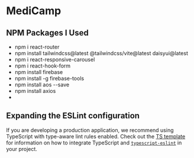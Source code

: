 # MediCamp

## NPM Packages I Used
- npm i react-router
- npm install tailwindcss@latest @tailwindcss/vite@latest daisyui@latest
- npm i react-responsive-carousel
- npm i react-hook-form
- npm install firebase
- npm install -g firebase-tools
- npm install aos --save
- npm install axios
- 

## Expanding the ESLint configuration

If you are developing a production application, we recommend using TypeScript with type-aware lint rules enabled. Check out the [TS template](https://github.com/vitejs/vite/tree/main/packages/create-vite/template-react-ts) for information on how to integrate TypeScript and [`typescript-eslint`](https://typescript-eslint.io) in your project.
